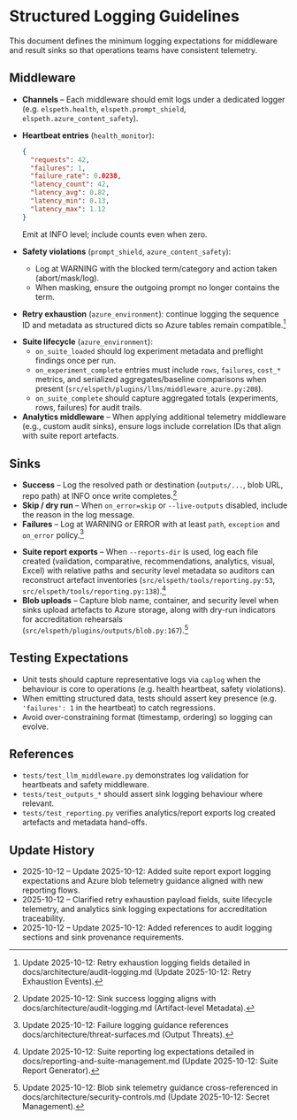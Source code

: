 # Structured Logging Guidelines

This document defines the minimum logging expectations for middleware and
result sinks so that operations teams have consistent telemetry.

## Middleware

- **Channels** – Each middleware should emit logs under a dedicated logger
  (e.g. `elspeth.health`, `elspeth.prompt_shield`, `elspeth.azure_content_safety`).
- **Heartbeat entries** (`health_monitor`):

  ```json
  {
    "requests": 42,
    "failures": 1,
    "failure_rate": 0.0238,
    "latency_count": 42,
    "latency_avg": 0.82,
    "latency_min": 0.13,
    "latency_max": 1.12
  }
  ```

  Emit at INFO level; include counts even when zero.
- **Safety violations** (`prompt_shield`, `azure_content_safety`):
  - Log at WARNING with the blocked term/category and action taken
    (abort/mask/log).
  - When masking, ensure the outgoing prompt no longer contains the term.
- **Retry exhaustion** (`azure_environment`): continue logging the sequence ID
  and metadata as structured dicts so Azure tables remain compatible.[^logging-retry-2025-10-12]
<!-- UPDATE 2025-10-12: Include `attempts`, `max_attempts`, and serialized `history` when available so Azure ML dashboards can pivot on root causes (`src/elspeth/plugins/llms/middleware_azure.py:233`). -->
- **Suite lifecycle** (`azure_environment`):
  - `on_suite_loaded` should log experiment metadata and preflight findings once per run.
  - `on_experiment_complete` entries must include `rows`, `failures`, `cost_*` metrics, and serialized aggregates/baseline comparisons when present (`src/elspeth/plugins/llms/middleware_azure.py:208`).
  - `on_suite_complete` should capture aggregated totals (experiments, rows, failures) for audit trails.
- **Analytics middleware** – When applying additional telemetry middleware (e.g., custom audit sinks), ensure logs include correlation IDs that align with suite report artefacts.

## Sinks

- **Success** – Log the resolved path or destination (`outputs/...`, blob URL,
  repo path) at INFO once write completes.[^logging-sink-success-2025-10-12]
- **Skip / dry run** – When `on_error=skip` or `--live-outputs` disabled,
  include the reason in the log message.
- **Failures** – Log at WARNING or ERROR with at least `path`, `exception`
  and `on_error` policy.[^logging-sink-failure-2025-10-12]
<!-- UPDATE 2025-10-12: Analytics sinks should log the list of files emitted along with the security level inherited from metadata to support artifact provenance tracking (`src/elspeth/plugins/outputs/analytics_report.py:69`). -->
<!-- UPDATE 2025-10-12: Visual analytics sink should log generated formats (PNG/HTML) and note when chart generation is skipped due to missing plot backends (`src/elspeth/plugins/outputs/visual_report.py:66`). -->
- **Suite report exports** – When `--reports-dir` is used, log each file created (validation, comparative, recommendations, analytics, visual, Excel) with relative paths and security level metadata so auditors can reconstruct artefact inventories (`src/elspeth/tools/reporting.py:53`, `src/elspeth/tools/reporting.py:138`).[^logging-suite-reports-2025-10-12]
- **Blob uploads** – Capture blob name, container, and security level when sinks upload artefacts to Azure storage, along with dry-run indicators for accreditation rehearsals (`src/elspeth/plugins/outputs/blob.py:167`).[^logging-blob-2025-10-12]

## Testing Expectations

- Unit tests should capture representative logs via `caplog` when the behaviour
  is core to operations (e.g. health heartbeat, safety violations).
- When emitting structured data, tests should assert key presence (e.g.
  `'failures': 1` in the heartbeat) to catch regressions.
- Avoid over-constraining format (timestamp, ordering) so logging can evolve.

## References

- `tests/test_llm_middleware.py` demonstrates log validation for heartbeats and
  safety middleware.
- `tests/test_outputs_*` should assert sink logging behaviour where relevant.
- `tests/test_reporting.py` verifies analytics/report exports log created artefacts and metadata hand-offs.

## Update History

- 2025-10-12 – Update 2025-10-12: Added suite report export logging expectations and Azure blob telemetry guidance aligned with new reporting flows.
- 2025-10-12 – Clarified retry exhaustion payload fields, suite lifecycle telemetry, and analytics sink logging expectations for accreditation traceability.
- 2025-10-12 – Update 2025-10-12: Added references to audit logging sections and sink provenance requirements.

[^logging-retry-2025-10-12]: Update 2025-10-12: Retry exhaustion logging fields detailed in docs/architecture/audit-logging.md (Update 2025-10-12: Retry Exhaustion Events).
[^logging-sink-success-2025-10-12]: Update 2025-10-12: Sink success logging aligns with docs/architecture/audit-logging.md (Artifact-level Metadata).
[^logging-sink-failure-2025-10-12]: Update 2025-10-12: Failure logging guidance references docs/architecture/threat-surfaces.md (Output Threats).
[^logging-suite-reports-2025-10-12]: Update 2025-10-12: Suite reporting log expectations detailed in docs/reporting-and-suite-management.md (Update 2025-10-12: Suite Report Generator).
[^logging-blob-2025-10-12]: Update 2025-10-12: Blob sink telemetry guidance cross-referenced in docs/architecture/security-controls.md (Update 2025-10-12: Secret Management).
